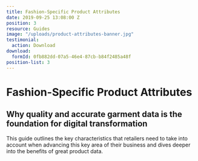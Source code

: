 ```yaml
---
title: Fashion-Specific Product Attributes
date: 2019-09-25 13:08:00 Z
position: 3
resource: Guides
image: "/uploads/product-attributes-banner.jpg"
testimonial:
  action: Download
download:
  formId: 0fb882dd-07a5-46e4-87cb-b84f2485a48f
position-list: 3
---
```


# Fashion-Specific Product Attributes

## Why quality and accurate garment data is the foundation for digital transformation

This guide outlines the key characteristics that retailers need to take into account when advancing this key area of their business and dives deeper into the benefits of great product data.
